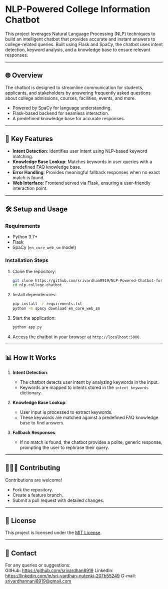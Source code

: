 # NLP-Powered College Information Chatbot  

This project leverages Natural Language Processing (NLP) techniques to build an intelligent chatbot that provides accurate and instant answers to college-related queries. Built using Flask and SpaCy, the chatbot uses intent detection, keyword analysis, and a knowledge base to ensure relevant responses.  

---

## 🌐 **Overview**  
The chatbot is designed to streamline communication for students, applicants, and stakeholders by answering frequently asked questions about college admissions, courses, facilities, events, and more.  
- Powered by SpaCy for language understanding.  
- Flask-based backend for seamless interaction.  
- A predefined knowledge base for accurate responses.  

---

## 🚀 **Key Features**  
- **Intent Detection**: Identifies user intent using NLP-based keyword matching.  
- **Knowledge Base Lookup**: Matches keywords in user queries with a predefined FAQ knowledge base.  
- **Error Handling**: Provides meaningful fallback responses when no exact match is found.  
- **Web Interface**: Frontend served via Flask, ensuring a user-friendly interaction point.  

---

## 🛠️ **Setup and Usage**  

### **Requirements**  
- Python 3.7+  
- Flask  
- SpaCy (`en_core_web_sm` model)  

### **Installation Steps**  
1. Clone the repository:  
   ```bash  
   git clone https://github.com/srivardhan8919/NLP-Powered-Chatbot-for-College-Information.git  
   cd nlp-college-chatbot  
   ```  

2. Install dependencies:  
   ```bash  
   pip install -r requirements.txt  
   python -m spacy download en_core_web_sm  
   ```  

3. Start the application:  
   ```bash  
   python app.py  
   ```  

4. Access the chatbot in your browser at `http://localhost:5000`.  

---

## 📊 **How It Works**  
1. **Intent Detection**:  
   - The chatbot detects user intent by analyzing keywords in the input.  
   - Keywords are mapped to intents stored in the `intent_keywords` dictionary.  

2. **Knowledge Base Lookup**:  
   - User input is processed to extract keywords.  
   - These keywords are matched against a predefined FAQ knowledge base to find answers.  

3. **Fallback Responses**:  
   - If no match is found, the chatbot provides a polite, generic response, prompting the user to rephrase their query.  

---

## 🧑‍🤝‍🧑 **Contributing**  
Contributions are welcome!  
- Fork the repository.  
- Create a feature branch.  
- Submit a pull request with detailed changes.  

---

## 📄 **License**  
This project is licensed under the [MIT License](LICENSE).  

---

## 🔗 **Contact**  
For any queries or suggestions:  
GitHub: https://github.com/srivardhan8919
LinkedIn: https://linkedin.com/in/sri-vardhan-nutenki-207b55249
G-mail: srivardhannani8919@gmail.com
